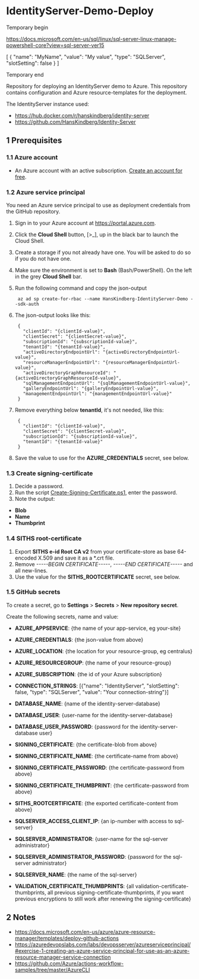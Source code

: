 # IdentityServer-Demo-Deploy








Temporary begin

https://docs.microsoft.com/en-us/sql/linux/sql-server-linux-manage-powershell-core?view=sql-server-ver15

[
  {
    "name": "MyName",
    "value": "My value",
    "type": "SQLServer",
    "slotSetting": false
  }
]

Temporary end



















Repository for deploying an IdentityServer demo to Azure. This repository contains configuration and Azure resource-templates for the deployment.

The IdentityServer instance used:

- https://hub.docker.com/r/hanskindberg/identity-server
- https://github.com/HansKindberg/Identity-Server

## 1 Prerequisites

### 1.1 Azure account

- An Azure account with an active subscription. [Create an account for free](https://azure.microsoft.com/en-us/free/).

### 1.2 Azure service principal

You need an Azure service principal to use as deployment credentials from the GitHub repository.

1. Sign in to your Azure account at https://portal.azure.com.
2. Click the **Cloud Shell** button, [>_], up in the black bar to launch the Cloud Shell.
3. Create a storage if you not already have one. You will be asked to do so if you do not have one.
4. Make sure the environment is set to **Bash** (Bash/PowerShell). On the left in the grey **Cloud Shell** bar.
5. Run the following command and copy the json-output

		az ad sp create-for-rbac --name HansKindberg-IdentityServer-Demo --sdk-auth

6. The json-output looks like this:

		{
		  "clientId": "{clientId-value}",
		  "clientSecret": "{clientSecret-value}",
		  "subscriptionId": "{subscriptionId-value}",
		  "tenantId": "{tenantId-value}",
		  "activeDirectoryEndpointUrl": "{activeDirectoryEndpointUrl-value}",
		  "resourceManagerEndpointUrl": "{resourceManagerEndpointUrl-value}",
		  "activeDirectoryGraphResourceId": "{activeDirectoryGraphResourceId-value}",
		  "sqlManagementEndpointUrl": "{sqlManagementEndpointUrl-value}",
		  "galleryEndpointUrl": "{galleryEndpointUrl-value}",
		  "managementEndpointUrl": "{managementEndpointUrl-value}"
		}

7. Remove everything below **tenantId**, it's not needed, like this:

		{
		  "clientId": "{clientId-value}",
		  "clientSecret": "{clientSecret-value}",
		  "subscriptionId": "{subscriptionId-value}",
		  "tenantId": "{tenantId-value}"
		}

8. Save the value to use for the **AZURE_CREDENTIALS** secret, see below.

### 1.3 Create signing-certificate

1. Decide a password.
2. Run the script [Create-Signing-Certificate.ps1](Create-Signing-Certificate.ps1), enter the password.
3. Note the output:
  - **Blob**
  - **Name**
  - **Thumbprint**

### 1.4 SITHS root-certificate

1. Export **SITHS e-id Root CA v2** from your certificate-store as base 64-encoded X.509 and save it as a *.crt file.
2. Remove *-----BEGIN CERTIFICATE-----*, *-----END CERTIFICATE-----* and all new-lines.
3. Use the value for the **SITHS_ROOTCERTIFICATE** secret, see below.

### 1.5 GitHub secrets

To create a secret, go to **Settings** > **Secrets** > **New repository secret**.

Create the following secrets, name and value:

- **AZURE_APPSERVICE**: {the name of your app-service, eg your-site}
- **AZURE_CREDENTIALS**: {the json-value from above}
- **AZURE_LOCATION**: {the location for your resource-group, eg centralus}
- **AZURE_RESOURCEGROUP**: {the name of your resource-group}
- **AZURE_SUBSCRIPTION**: {the id of your Azure subscription}
- **CONNECTION_STRINGS**: [{"name": "IdentityServer", "slotSetting": false, "type": "SQLServer", "value": "Your connection-string"}]
- **DATABASE_NAME**: {name of the identity-server-database}
- **DATABASE_USER**: {user-name for the identity-server-database}
- **DATABASE_USER_PASSWORD**: {password for the identity-server-database user}






- **SIGNING_CERTIFICATE**: {the certificate-blob from above}
- **SIGNING_CERTIFICATE_NAME**: {the certificate-name from above}
- **SIGNING_CERTIFICATE_PASSWORD**: {the certificate-password from above}
- **SIGNING_CERTIFICATE_THUMBPRINT**: {the certificate-password from above}






- **SITHS_ROOTCERTIFICATE**: {the exported certificate-content from above}
- **SQLSERVER_ACCESS_CLIENT_IP**: {an ip-number with access to sql-server}
- **SQLSERVER_ADMINISTRATOR**: {user-name for the sql-server administrator}
- **SQLSERVER_ADMINISTRATOR_PASSWORD**: {password for the sql-server administrator}
- **SQLSERVER_NAME**: {the name of the sql-server}



- **VALIDATION_CERTIFICATE_THUMBPRINTS**: {all validation-certificate-thumbprints, all previous signing-certificate-thumbprints, if you want previous encryptions to still work after renewing the signing-certificate}

## 2 Notes

- https://docs.microsoft.com/en-us/azure/azure-resource-manager/templates/deploy-github-actions
- https://azuredevopslabs.com/labs/devopsserver/azureserviceprincipal/#exercise-1-creating-an-azure-service-principal-for-use-as-an-azure-resource-manager-service-connection
- https://github.com/Azure/actions-workflow-samples/tree/master/AzureCLI